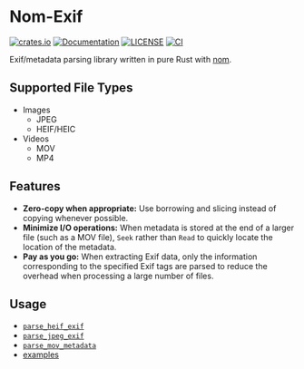 # Nom-Exif

[![crates.io](https://img.shields.io/crates/v/nom-exif.svg)](https://crates.io/crates/nom-exif)
[![Documentation](https://docs.rs/nom-exif/badge.svg)](https://docs.rs/nom-exif)
[![LICENSE](https://img.shields.io/badge/license-MIT-blue.svg)](LICENSE)
[![CI](https://github.com/mindeng/nom-exif/actions/workflows/rust.yml/badge.svg)](https://github.com/mindeng/nom-exif/actions)

Exif/metadata parsing library written in pure Rust with [nom](https://github.com/rust-bakery/nom).

## Supported File Types

-   Images
    -   JPEG
    -   HEIF/HEIC
-   Videos
    -   MOV
    -   MP4

## Features

-   **Zero-copy when appropriate:** Use borrowing and slicing instead of copying
    whenever possible.
-   **Minimize I/O operations:** When metadata is stored at the end of a larger file
    (such as a MOV file), `Seek` rather than `Read` to quickly locate the location of
    the metadata.
-   **Pay as you go:** When extracting Exif data, only the information corresponding
    to the specified Exif tags are parsed to reduce the overhead when processing a
    large number of files.

## Usage

- [`parse_heif_exif`](https://docs.rs/nom-exif/latest/nom_exif/fn.parse_heif_exif.html)
- [`parse_jpeg_exif`](https://docs.rs/nom-exif/latest/nom_exif/fn.parse_jpeg_exif.html)
- [`parse_mov_metadata`](https://docs.rs/nom-exif/latest/nom_exif/fn.parse_mov_metadata.html)
- [examples](examples/)
